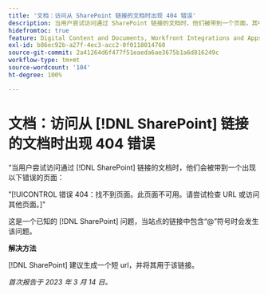```yaml
---
title: '文档：访问从 SharePoint 链接的文档时出现 404 错误'
description: 当用户尝试访问通过 SharePoint 链接的文档时，他们被带到一个页面，其中显示 404 错误。
hidefromtoc: true
feature: Digital Content and Documents, Workfront Integrations and Apps
exl-id: b86ec92b-a27f-4ec3-acc2-0f0118014760
source-git-commit: 2a41264d6f477f51eaeda6ae3675b1a6d816249c
workflow-type: tm+mt
source-wordcount: '104'
ht-degree: 100%

---
```


# 文档：访问从 [!DNL SharePoint] 链接的文档时出现 404 错误

<!--Requested article. This issue is on the WF and WFP TOCs.-->

“当用户尝试访问通过 [!DNL SharePoint] 链接的文档时，他们会被带到一个出现以下错误的页面：

”[!UICONTROL 错误 404：找不到页面。此页面不可用。请尝试检查 URL 或访问其他页面。]&quot;

这是一个已知的 [!DNL SharePoint] 问题，当站点的链接中包含“@”符号时会发生该问题。

**解决方法**

[!DNL SharePoint] 建议生成一个短 url，并将其用于该链接。

_首次报告于 2023 年 3 月 14 日。_
